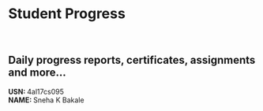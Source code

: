 # Student Progress
<br>

## Daily progress reports, certificates, assignments and more...

<b> USN: </b> 4al17cs095    <br>
<b> NAME: </b>  Sneha K Bakale

